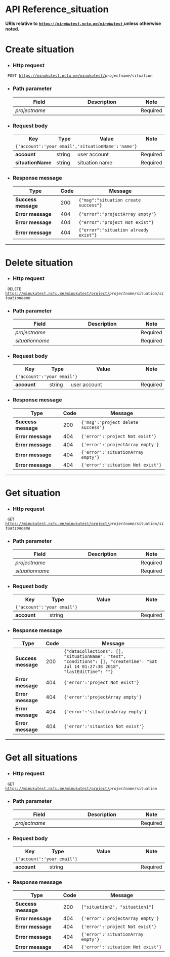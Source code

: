 API Reference_situation
===
**URIs relative to <em style='color:red'><code>https://minukutest.nctu.me/minukutest</code></em>,unless otherwise noted.**


# Create situation

- ### Http request 
<code> POST https://minukutest.nctu.me/minukutest/<em>projectname</em>/situation </code> 

- ### Path parameter 
 
     <table>
        <col width="40%">
        <col width="100%">
        <col width="30%">
        <thead>
            <tr>
                <th>Field</th>
                <th>Description</th>
                <th>Note</th>
            </tr>
        </thead>
        <tbody>
            <tr>
            <td><em>projectname</em></td>
                <td></td>
                <td>Required</td> 
            </tr>
        </tbody>
      </table>


- ### Request body
 
     <table>
        <col width="25%">
        <col width="15%">
        <col width="100%">
        <col width="15%">
        <thead>
            <tr>
                <th>Key</th>
                <th>Type</th>
                <th>Value</th>
                <th>Note</th>
            </tr>
            <tr><td colspan="4"><code>{'account':'your email','situationName':'name'}</code></td></tr>
        </thead>
            <tr>
            <td><b>account</b></td>
                <td>string</td>
                <td>user account</td>
                <td>Required</td>
            </tr>
            <tr>
            <td><b>situationName</b></td>
                <td>string</td>
                <td>situation name</td>
                <td>Required</td>
            </tr>
    </table>

- ### Response message

     <table>
        <thead>
            <tr>
                <th>Type</th>
                <th>Code</th>
                <th>Message</th>
            </tr>
        </thead>
        <tbody>
            <tr>
            <td><b>Success message</b></td>
                <td>200</td>
                <td><code>{"msg":"situation create success"}</code></td>
            </tr>
            <tr>
            <td><b>Error message</b></td>
                <td>404</td>
                <td><code>{"error":"projectArray empty"}</code></td>
            </tr>
            <tr>
            <td><b>Error message</b></td>
                <td>404</td>
                <td><code>{"error":"project Not exist"}</code></td>
            </tr>
            <tr>
            <td><b>Error message</b></td>
                <td>404</td>
                <td><code>{"error":"situation already exist"}</code></td>
            </tr>
        </tbody>
    </table>
    
---

# Delete situation

- ### Http request 
<code> DELETE https://minukutest.nctu.me/minukutest/project/<em>projectname</em>/situation/<em>situationname</em></code>

- ### Path parameter 
 
     <table>
        <col width="40%">
        <col width="100%">
        <col width="30%">
        <thead>
            <tr>
                <th>Field</th>
                <th>Description</th>
                <th>Note</th>
            </tr>
        </thead>
        <tbody>
            <tr>
            <td><em>projectname</em></td>
                <td></td>
                <td>Required</td> 
            </tr>
            <tr>
                <td><em>situationname<em></td>
                <td></td>
                <td>Required</td> 
            </tr>
        </tbody>
      </table>


- ### Request body
 
     <table>
        <col width="25%">
        <col width="15%">
        <col width="100%">
        <col width="15%">
        <thead>
            <tr>
                <th>Key</th>
                <th>Type</th>
                <th>Value</th>
                <th>Note</th>
            </tr>
            <tr><td colspan="4"><code>{'account':'your email'}</code></td></tr>
        </thead>
            <tr>
            <td><b>account</b></td>
                <td>string</td>
                <td>user account</td>
                <td>Required</td>
            </tr>
    </table>

- ### Response message

     <table>
        <thead>
            <tr>
                <th>Type</th>
                <th>Code</th>
                <th>Message</th>
            </tr>
        </thead>
        <tbody>
            <tr>
            <td><b>Success message</b></td>
                <td>200</td>
                <td colspan="4"><code>{'msg':'project delete success'}</code></td>
            </tr>
            <tr>
            <td><b>Error message</b></td>
                <td>404</td>
                <td colspan="4"><code>{'error':'project Not exist'}</code></td>
            </tr>
            <tr>
            <td><b>Error message</b></td>
                <td>404</td>
                <td colspan="4"><code>{'error':'projectArray empty'}</code></td>
            </tr>
            <tr>
            <td><b>Error message</b></td>
                <td>404</td>
                <td colspan="4"><code>{'error':'situationArray empty'}</code></td>
            </tr>
            <tr>
            <td><b>Error message</b></td>
                <td>404</td>
                <td colspan="4"><code>{'error':'situation Not exist'}</code></td>
            </tr>
        </tbody>
    </table>
    

---

# Get situation

- ### Http request 
<code> GET https://minukutest.nctu.me/minukutest/project/<em>projectname</em>/situation/<em>situationname</em></code>

- ### Path parameter 
 
     <table>
        <col width="40%">
        <col width="100%">
        <col width="30%">
        <thead>
            <tr>
                <th>Field</th>
                <th>Description</th>
                <th>Note</th>
            </tr>
        </thead>
        <tbody>
            <tr>
            <td><em>projectname</em></td>
                <td></td>
                <td>Required</td> 
            </tr>
            <tr>
            <td><em>situationname</em></td>
                <td></td>
                <td>Required</td> 
            </tr>
        </tbody>
      </table>


- ### Request body
 
     <table>
        <col width="25%">
        <col width="15%">
        <col width="100%">
        <col width="15%">
        <thead>
            <tr>
                <th>Key</th>
                <th>Type</th>
                <th>Value</th>
                <th>Note</th>
            </tr>
            <tr><td colspan="4"><code>{'account':'your email'}</code></td></tr>
        </thead>
            <tr>
            <td><b>account</b></td>
                <td>string</td>
                <td></td>
                <td>Required</td>
            </tr>
    </table>

- ### Response message

     <table>
        <thead>
            <tr>
                <th>Type</th>
                <th>Code</th>
                <th>Message</th>
            </tr>
        </thead>
        <tbody>
            <tr>
            <td><b>Success message</b></td>
                <td>200</td>
                <td colspan="4"><code>{"dataCollections": [], "situationName": "test", "conditions": [], "createTime": "Sat Jul 14 01:27:38 2018", "lastEditTime": ""}</code></td>
            </tr>
            <tr>
            <td><b>Error message</b></td>
                <td>404</td>
                <td colspan="4"><code>{'error':'project Not exist'}</code></td>
            </tr>
            <tr>
            <td><b>Error message</b></td>
                <td>404</td>
                <td colspan="4"><code>{'error':'projectArray empty'}</code></td>
            </tr>
            <tr>
            <td><b>Error message</b></td>
                <td>404</td>
                <td colspan="4"><code>{'error':'situationArray empty'}</code></td>
            </tr>
            <tr>
            <td><b>Error message</b></td>
                <td>404</td>
                <td colspan="4"><code>{'error':'situation Not exist'}</code></td>
            </tr>
        </tbody>
    </table>
    
---

# Get all situations

- ### Http request 
<code> GET https://minukutest.nctu.me/minukutest/project/<em>projectname</em>/situation</code>

- ### Path parameter 
 
     <table>
        <col width="40%">
        <col width="100%">
        <col width="30%">
        <thead>
            <tr>
                <th>Field</th>
                <th>Description</th>
                <th>Note</th>
            </tr>
        </thead>
        <tbody>
            <tr>
            <td><em>projectname</em></td>
                <td></td>
                <td>Required</td> 
            </tr>
        </tbody>
      </table>


- ### Request body
 
     <table>
        <col width="25%">
        <col width="15%">
        <col width="100%">
        <col width="15%">
        <thead>
            <tr>
                <th>Key</th>
                <th>Type</th>
                <th>Value</th>
                <th>Note</th>
            </tr>
            <tr><td colspan="4"><code>{'account':'your email'}</code></td></tr>
        </thead>
            <tr>
            <td><b>account</b></td>
                <td>string</td>
                <td></td>
                <td>Required</td>
            </tr>
    </table>

- ### Response message

     <table>
        <thead>
            <tr>
                <th>Type</th>
                <th>Code</th>
                <th>Message</th>
            </tr>
        </thead>
        <tbody>
            <tr>
            <td><b>Success message</b></td>
                <td>200</td>
                <td colspan="4"><code>["situation2", "situation1"]</code></td>
            </tr>
            <tr>
            <td><b>Error message</b></td>
                <td>404</td>
                <td colspan="4"><code>{'error':'projectArray empty'}</code></td>
            </tr>
            <tr>
            <td><b>Error message</b></td>
                <td>404</td>
                <td colspan="4"><code>{'error':'project Not exist'}</code></td>
            </tr>
            <tr>
            <td><b>Error message</b></td>
                <td>404</td>
                <td colspan="4"><code>{'error':'situationArray empty'}</code></td>
            </tr>
            <tr>
            <td><b>Error message</b></td>
                <td>404</td>
                <td colspan="4"><code>{'error':'situation Not exist'}</code></td>
            </tr>
        </tbody>
    </table>
